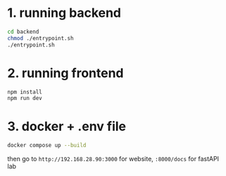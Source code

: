 # 1. running backend
```bash
cd backend
chmod ./entrypoint.sh
./entrypoint.sh
```

# 2. running frontend
```bash 
npm install
npm run dev
```

# 3. docker + .env file
```bash
docker compose up --build
```
then go to `http://192.168.28.90:3000` for website, `:8000/docs` for fastAPI lab
